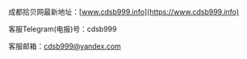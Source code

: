 成都拾贝网最新地址：[www.cdsb999.info](https://www.cdsb999.info)

客服Telegram(电报)号：cdsb999

客服邮箱：cdsb999@yandex.com

